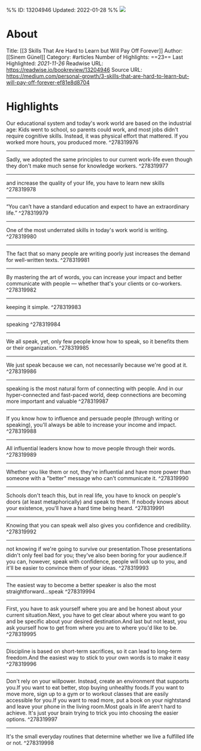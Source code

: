 %%
ID: 13204946
Updated: 2022-01-28
%%
![](https://readwise-assets.s3.amazonaws.com/static/images/article4.6bc1851654a0.png)

# About
Title: [[3 Skills That Are Hard to Learn but Will Pay Off Forever]]
Author: [[Sinem Günel]]
Category: #articles
Number of Highlights: ==23==
Last Highlighted: *2021-11-26*
Readwise URL: https://readwise.io/bookreview/13204946
Source URL: https://medium.com/personal-growth/3-skills-that-are-hard-to-learn-but-will-pay-off-forever-ef81e8d8704


# Highlights 
Our educational system and today's work world are based on the industrial age: Kids went to school, so parents could work, and most jobs didn't require cognitive skills. Instead, it was physical effort that mattered. If you worked more hours, you produced more.  ^278319976

---

Sadly, we adopted the same principles to our current work-life even though they don't make much sense for knowledge workers.  ^278319977

---

and increase the quality of your life, you have to learn new skills  ^278319978

---

“You can’t have a standard education and expect to have an extraordinary life.”  ^278319979

---

One of the most underrated skills in today's work world is writing.  ^278319980

---

The fact that so many people are writing poorly just increases the demand for well-written texts.  ^278319981

---

By mastering the art of words, you can increase your impact and better communicate with people — whether that's your clients or co-workers.  ^278319982

---

keeping it simple.  ^278319983

---

speaking  ^278319984

---

We all speak, yet, only few people know how to speak, so it benefits them or their organization.  ^278319985

---

We just speak because we can, not necessarily because we're good at it.  ^278319986

---

speaking is the most natural form of connecting with people. And in our hyper-connected and fast-paced world, deep connections are becoming more important and valuable  ^278319987

---

If you know how to influence and persuade people (through writing or speaking), you'll always be able to increase your income and impact.  ^278319988

---

All influential leaders know how to move people through their words.  ^278319989

---

Whether you like them or not, they're influential and have more power than someone with a "better" message who can't communicate it.  ^278319990

---

Schools don't teach this, but in real life, you have to knock on people's doors (at least metaphorically) and speak to them. If nobody knows about your existence, you'll have a hard time being heard.  ^278319991

---

Knowing that you can speak well also gives you confidence and credibility.  ^278319992

---

not knowing if we're going to survive our presentation.Those presentations didn't only feel bad for you; they've also been boring for your audience.If you can, however, speak with confidence, people will look up to you, and it'll be easier to convince them of your ideas.  ^278319993

---

The easiest way to become a better speaker is also the most straightforward…speak  ^278319994

---

First, you have to ask yourself where you are and be honest about your current situation.Next, you have to get clear about where you want to go and be specific about your desired destination.And last but not least, you ask yourself how to get from where you are to where you'd like to be.  ^278319995

---

Discipline is based on short-term sacrifices, so it can lead to long-term freedom.And the easiest way to stick to your own words is to make it easy  ^278319996

---

Don't rely on your willpower. Instead, create an environment that supports you.If you want to eat better, stop buying unhealthy foods.If you want to move more, sign up to a gym or to workout classes that are easily accessible for you.If you want to read more, put a book on your nightstand and leave your phone in the living room.Most goals in life aren't hard to achieve. It's just your brain trying to trick you into choosing the easier options.  ^278319997

---

It's the small everyday routines that determine whether we live a fulfilled life or not.  ^278319998

